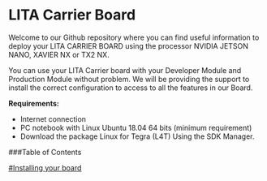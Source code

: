 # LITA Carrier Board

Welcome to our Github repository where you can find useful information to deploy your LITA CARRIER BOARD using the processor NVIDIA JETSON NANO, XAVIER NX or TX2 NX.

You can use your LITA Carrier board with your Developer Module and Production Module without problem.
We will be providing the support to install the correct configuration to access to all the features in our Board.

**Requirements:**

- Internet connection
- PC notebook with Linux Ubuntu 18.04 64 bits (minimum requirement)
- Download the package Linux for Tegra (L4T) Using the SDK Manager.


###Table of Contents

[#Installing your board](https://github.com/barovehicles/lita-carrier-board/blob/main/0.Installation.md) 


